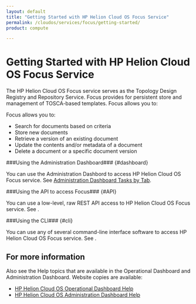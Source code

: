 ```yaml
---
layout: default
title: "Getting Started with HP Helion Cloud OS Focus Service"
permalink: /cloudos/services/focus/getting-started/
product: compute

---
```

# Getting Started with HP Helion Cloud OS Focus Service #

<!-- modeled after HP Helion Cloud Networking Getting Started (network.getting.started.md); text from docs.hpcloud.com/cloudos/prepare/overview/ -->

The HP Helion Cloud OS Focus service serves as the Topology Design Registry and Repository Service. Focus provides for persistent store and management of TOSCA-based templates. Focus allows you to:

Focus allows you to:

- Search for documents based on criteria
- Store new documents
- Retrieve a version of an existing document
- Update the contents and/or metadata of a document
- Delete a document or a specific document version


###Using the Administration Dashboard### {#dashboard}

You can use the Administration Dashbord to access HP Helion Cloud OS Focus service. See [Administration Dashboard Tasks by Tab](/cloudos/manage/administration-dashboard/tasks-by-tab/).

###Using the API to access Focus### {#API}
 
You can use a low-level, raw REST API access to HP Helion Cloud OS Focus service. See .

###Using the CLI### {#cli}

You can use any of several command-line interface software to access HP Helion Cloud OS Focus service. See .


## For more information ##
Also see the Help topics that are available in the Operational Dashboard and Administration Dashboard.  Website copies are available:

* [HP Helion Cloud OS Operational Dashboard Help](/cloudos/manage/operational-dashboard/)
* [HP Helion Cloud OS Administration Dashboard Help](/cloudos/manage/administration-dashboard/)
